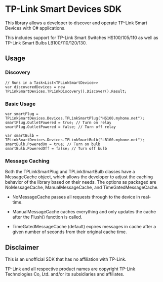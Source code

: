 # TP-Link Smart Devices SDK
This library allows a developer to discover and operate TP-Link Smart Devices with C# applications.

This includes support for TP-Link Smart Switches HS100/105/110 as well as TP-Link Smart Bulbs LB100/110/120/130.


## Usage
### Discovery
	// Runs in a Task<List<TPLinkSmartDevice>>
	var discoveredDevices = new TPLinkSmartDevices.TPLinkDiscovery().Discover().Result;


### Basic Usage
    var smartPlug = TPLinkSmartDevices.Devices.TPLinkSmartPlug("HS100.myhome.net");
    smartPlug.OutletPowered = true; // Turn on relay
    smartPlug.OutletPowered = false; // Turn off relay

    var smartBulb = TPLinkSmartDevices.Devices.TPLinkSmartBulb("LB100.myhome.net");
    smartBulb.PoweredOn = true; // Turn on bulb
    smartBulb.PoweredOff = false; // Turn off bulb


### Message Caching
Both the TPLinkSmartPlug and TPLinkSmartBulb classes have a MessageCache object, which allows the developer
to adjust the caching behavior of the library based on their needs. The options as packaged are NoMessageCache,
ManualMessageCache, and TimeGatedMessageCache.

* NoMessageCache passes all requests through to the device in real-time.

* ManualMessageCache caches everything and only updates the cache after the Flush() function is called.

* TimeGatedMessageCache (default) expires messages in cache after a given number of seconds from their original cache time.


## Disclaimer
This is an unofficial SDK that has no affiliation with TP-Link.

TP-Link and all respective product names are copyright TP-Link Technologies Co, Ltd. and/or its subsidiaries and affiliates.
